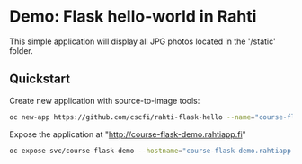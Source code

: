 # Demo: Flask hello-world in Rahti

This simple application will display all JPG photos located in the '/static' folder.

## Quickstart

Create new application with source-to-image tools:
```bash
oc new-app https://github.com/cscfi/rahti-flask-hello --name="course-flask-demo"
```

Expose the application at "http://course-flask-demo.rahtiapp.fi"
```bash
oc expose svc/course-flask-demo --hostname="course-flask-demo.rahtiapp.fi"
```
